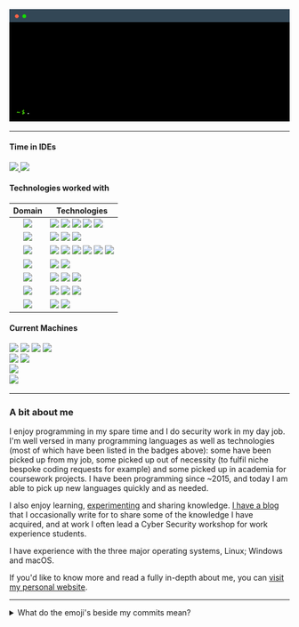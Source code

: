 <img src="memes/terminal.gif" alt="Weclome to my GitHub Profile"/>
<hr>

<h4>Time in IDEs</h4>
<a href="https://wakatime.com/@the_wright_jamie"><img src="https://wakatime.com/badge/user/604ea863-2306-4cbd-95b6-d2dbf642c915.svg"> <img src="https://img.shields.io/badge/(since 16th April 2023)-blue" /></a>

<h4>Technologies worked with</h4>

| Domain | Technologies |
| :--: | -- |
| <img src="https://img.shields.io/static/v1?label=&message=General&color=222222"> | <img src="https://img.shields.io/badge/Rust-000000?logo=rust"> <img src="https://img.shields.io/badge/Java-2F2625?logo=coffeescript"> <img src="https://img.shields.io/badge/C%23-239120?logo=csharp"> <img src="https://img.shields.io/static/v1?label=&message=Python&logo=python&color=3776AB&logoColor=ffffff"> <img src="https://img.shields.io/static/v1?label=&message=Shell Script&logo=windowsterminal&color=4D4D4D&logoColor=ffffff"> |
| <img src="https://img.shields.io/static/v1?label=&message=Mobile&color=222222"> | <img src="https://img.shields.io/badge/android-000000?logo=android"> <img src="https://img.shields.io/badge/Kotlin-7F52FF?logo=kotlin&logoColor=ffffff"> <img src="https://img.shields.io/badge/Jetpack Compose-4285F4?logo=jetpackcompose&logoColor=ffffff"> |
| <img src="https://img.shields.io/static/v1?label=&message=Web&color=222222"> | <img src="https://img.shields.io/badge/Angular-DD0031?logo=angular"> <img src="https://img.shields.io/badge/React-61DAFB?logo=react&logoColor=000000"> <img src="https://img.shields.io/badge/Node JS-339933?logo=nodedotjs&logoColor=ffffff"> <img src="https://img.shields.io/badge/Express-000000?logo=express&logoColor=ffffff"> <img src="https://img.shields.io/badge/TypeScript-3178C6?logo=typescript&logoColor=ffffff"> <img src="https://img.shields.io/badge/Vanilla HTML/CSS/JS-8669AE?logo=circle&logoColor=ffffff"> |
| <img src="https://img.shields.io/static/v1?label=&message=Database&color=222222"> | <img src="https://img.shields.io/badge/PostgreSQL-4169E1?logo=postgresql&logoColor=ffffff"> <img src="https://img.shields.io/badge/MySQL-4479A1?logo=mysql&logoColor=ffffff"> |
| <img src="https://img.shields.io/static/v1?label=&message=OSes&color=222222"> | <img src="https://img.shields.io/badge/Linux-FCC624?logo=linux&logoColor=000000"> <img src="https://img.shields.io/badge/Windows-008080?logo=windows95&logoColor=ffffff"> <img src="https://img.shields.io/badge/macOS-000000?logo=macos&logoColor=ffffff"> |
| <img src="https://img.shields.io/static/v1?label=&message=IDEs&color=222222"> | <img src="https://img.shields.io/badge/Code-007ACC?logo=visualstudiocode&logoColor=ffffff"> <img src="https://img.shields.io/badge/IntelliJ IDEA-000000?logo=intellijidea&logoColor=ffffff"> <img src="https://img.shields.io/badge/Android Studio-3DDC84?logo=androidstudio&logoColor=ffffff"> |
| <img src="https://img.shields.io/static/v1?label=&message=Infrastructure&color=222222"> | <img src="https://img.shields.io/badge/AWS-232F3E?logo=amazonaws&logoColor=ffffff"> <img src="https://img.shields.io/badge/Jenkins-D24939?logo=jenkins&logoColor=ffffff"> |

<div>

</div>
<div>

</div>
<div>

</div>
<div>

</div>
<div>

</div>

<h4> Current Machines </h4>
<div>
<img src="https://img.shields.io/badge/Cobalt-Custom_Build-3982CE?logo=Prisma&logoColor=white"> <img src="https://img.shields.io/badge/Windows_11-0078d4?logo=windows-11&logoColor=white"> <img src="https://img.shields.io/badge/Ryzen_9_3900X-ED1C24?logo=amd&logoColor=white"> <img src="https://img.shields.io/badge/NVIDIA-RTX3070_FE-76B900?logo=nvidia&logoColor=white">
</div>
<div>
<img src="https://img.shields.io/badge/Microsoft-Surface_Pro_7-0078d4?logo=microsoft&logoColor=white"> <img src="https://img.shields.io/badge/Fedora Linux-51A2DA?logo=fedora&logoColor=white">
</div>
<div>
<img src="https://img.shields.io/badge/Apple-MacBook_Pro_2021-333333?logo=apple&logoColor=white">
</div>
<div>
<img src="https://img.shields.io/badge/Steam_Deck-000000?logo=steam&logoColor=white">
</div>

<hr>

### A bit about me

I enjoy programming in my spare time and I do security work in my day job. I'm well versed in many programming languages as well as technologies (most of which have been listed in the badges above): some have been picked up from my job, some picked up out of necessity (to fulfil niche bespoke coding requests for example) and some picked up in academia for coursework projects. I have been programming since ~2015, and today I am able to pick up new languages quickly and as needed.

I also enjoy learning, [experimenting](https://xsfs.xyz/articles/2023/bait-and-switch) and sharing knowledge. [I have a blog](https://xsfs.xyz/) that I occasionally write for to share some of the knowledge I have acquired, and at work I often lead a Cyber Security workshop for work experience students.

I have experience with the three major operating systems, Linux; Windows and macOS.

If you'd like to know more and read a fully in-depth about me, you can [visit my personal website](https://the-wright-jamie.dev/).

<hr>

<details>
<summary> What do the emoji's beside my commits mean? </summary>

<br/>

| Emoji | Description                                            |
| :---: | ------------------------------------------------------ |
|  ✨   | Additions to the code, such as new features or methods |
|  🖊️   | Change to a feature's behaviour unrelated to bugs      |
|  🔧   | Bug fix, full or partial                               |
|  💣   | Commit is broken and may not build                     |
|  🗑️   | Removal of code, such as obsolete methods or variables |

<details>
<summary> 😛🤫 </summary>

<br/>

<div align="center"><p float="middle"><img src="memes/sink.jpg" height="180px"><img src="memes/well.jpg" height="180px"><img src="memes/ears.png" height="180px"><img src="memes/horses.jpeg" height="180px"></p></div>

<div align="center"><p float="middle"><img src="memes/chat_noir.jpeg" height="180px"></p></div>

</details>

</details>
